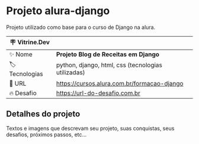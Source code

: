# Projeto alura-django

Projeto utilizado como base para o curso de Django na alura.

| :placard: Vitrine.Dev |     |
| -------------  | --- |
| :sparkles: Nome        | **Projeto Blog de Receitas em Django**
| :label: Tecnologias | python, django, html, css (tecnologias utilizadas)
| :rocket: URL         | https://cursos.alura.com.br/formacao-django
| :fire: Desafio     | https://url-do-desafio.com.br

<!-- Inserir imagem com a #vitrinedev ao final do link
![](https://via.placeholder.com/1200x500.png?text=imagem+lindona+do+meu+projeto#vitrinedev)
 -->
## Detalhes do projeto

Textos e imagens que descrevam seu projeto, suas conquistas, seus desafios, próximos passos, etc...
